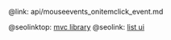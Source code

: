 @link: api/mouseevents_onitemclick_event.md

@seolinktop: [mvc library](https://webix.com)
@seolink: [list ui](https://webix.com/widget/list/)